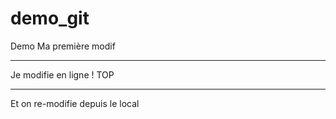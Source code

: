# demo_git
Demo
Ma première modif

------------------

Je modifie en ligne ! TOP

----------------

Et on re-modifie depuis le local